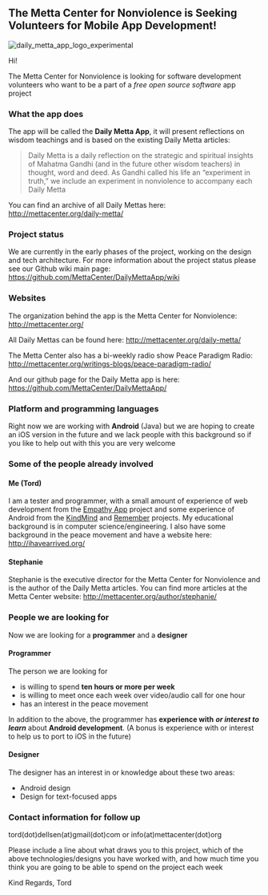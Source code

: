 ## The Metta Center for Nonviolence is Seeking Volunteers for Mobile App Development! 

![daily_metta_app_logo_experimental](https://cloud.githubusercontent.com/assets/10245688/7715842/556143c6-fe8c-11e4-9ed7-63f25032aebc.png)

Hi!

The Metta Center for Nonviolence is looking for software development volunteers who want to be a part of a *free open source software* app project


### What the app does
The app will be called the **Daily Metta App**, it will present reflections on wisdom teachings and is based on the existing Daily Metta articles:
> Daily Metta is a daily reflection on the strategic and spiritual insights of Mahatma Gandhi (and in the future other wisdom teachers) in thought, word and deed. As Gandhi called his life an “experiment in truth,” we include an experiment in nonviolence to accompany each Daily Metta

You can find an archive of all Daily Mettas here: http://mettacenter.org/daily-metta/


### Project status

We are currently in the early phases of the project, working on the design and tech architecture. For more information about the project status please see our Github wiki main page: https://github.com/MettaCenter/DailyMettaApp/wiki


### Websites

The organization behind the app is the Metta Center for Nonviolence: http://mettacenter.org/

All Daily Mettas can be found here: http://mettacenter.org/daily-metta/

The Metta Center also has a bi-weekly radio show Peace Paradigm Radio: http://mettacenter.org/writings-blogs/peace-paradigm-radio/

And our github page for the Daily Metta app is here: https://github.com/MettaCenter/DailyMettaApp/


### Platform and programming languages

Right now we are working with **Android** (Java) but we are hoping to create an iOS version in the future and we lack people with this background so if you like to help out with this you are very welcome


### Some of the people already involved

#### Me (Tord)

I am a tester and programmer, with a small amount of experience of web development from the [Empathy App](https://github.com/EmpathyApp/EmpathyApp) project and some experience of Android from the [KindMind](https://github.com/SunyataZero/KindMind) and [Remember](https://github.com/SunyataZero/Remember) projects. My educational background is in computer science/engineering. I also have some background in the peace movement and have a website here: http://ihavearrived.org/

#### Stephanie

Stephanie is the executive director for the Metta Center for Nonviolence and is the author of the Daily Metta articles. You can find more articles at the Metta Center website: http://mettacenter.org/author/stephanie/


### People we are looking for

Now we are looking for a **programmer** and a **designer**

#### Programmer

The person we are looking for 
* is willing to spend **ten hours or more per week**
* is willing to meet once each week over video/audio call for one hour
* has an interest in the peace movement

In addition to the above, the programmer has **experience with** ***or interest to learn*** about **Android development**. (A bonus is experience with or interest to help us to port to iOS in the future)

#### Designer

The designer has an interest in or knowledge about these two areas:
* Android design
* Design for text-focused apps


### Contact information for follow up
tord(dot)dellsen(at)gmail(dot)com or info(at)mettacenter(dot)org

Please include a line about what draws you to this project, which of the above technologies/designs you have worked with, and how much time you think you are going to be able to spend on the project each week

Kind Regards,
Tord
